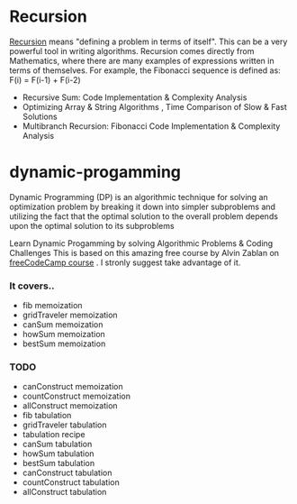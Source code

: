 # Recursion
[Recursion](https://www.cs.utah.edu/~germain/PPS/Topics/recursion.html) means "defining a problem in terms of itself". This can be a very powerful tool in writing algorithms. Recursion comes directly from Mathematics, where there are many examples of expressions written in terms of themselves. For example, the Fibonacci sequence is defined as: F(i) = F(i-1) + F(i-2) 

- Recursive Sum: Code Implementation & Complexity Analysis
- Optimizing Array & String Algorithms , Time Comparison of Slow & Fast Solutions
- Multibranch Recursion: Fibonacci Code Implementation & Complexity Analysis

# dynamic-progamming
Dynamic Programming (DP) is an algorithmic technique for solving an optimization problem by breaking it down into simpler subproblems and utilizing the fact that the optimal solution to the overall problem depends upon the optimal solution to its subproblems

Learn Dynamic Progamming by solving Algorithmic Problems &amp; Coding Challenges
This is based on this amazing free course by Alvin Zablan on [freeCodeCamp course](https://www.youtube.com/watch?v=oBt53YbR9Kk) . I stronly suggest take advantage of it.

### It covers..

- fib memoization
- gridTraveler memoization
- canSum memoization
- howSum memoization
- bestSum memoization

### TODO

- canConstruct memoization
- countConstruct memoization
- allConstruct memoization
- fib tabulation
- gridTraveler tabulation
- tabulation recipe
- canSum tabulation
- howSum tabulation
- bestSum tabulation
- canConstruct tabulation
- countConstruct tabulation
- allConstruct tabulation
